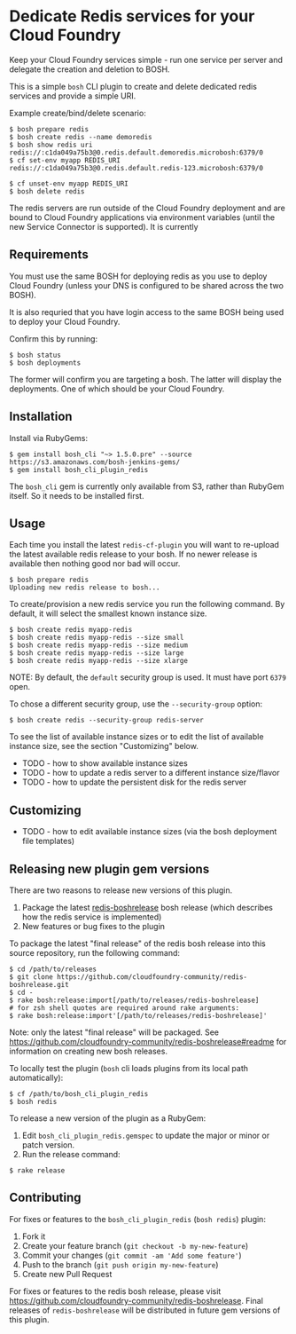 # Dedicate Redis services for your Cloud Foundry

Keep your Cloud Foundry services simple - run one service per server and delegate the creation and deletion to BOSH.

This is a simple `bosh` CLI plugin to create and delete dedicated redis services and provide a simple URI.

Example create/bind/delete scenario:

```
$ bosh prepare redis
$ bosh create redis --name demoredis
$ bosh show redis uri
redis://:c1da049a75b3@0.redis.default.demoredis.microbosh:6379/0
$ cf set-env myapp REDIS_URI redis://:c1da049a75b3@0.redis.default.redis-123.microbosh:6379/0

$ cf unset-env myapp REDIS_URI
$ bosh delete redis
```

The redis servers are run outside of the Cloud Foundry deployment and are bound to Cloud Foundry applications via environment variables (until the new Service Connector is supported). It is currently

## Requirements

You must use the same BOSH for deploying redis as you use to deploy Cloud Foundry (unless your DNS is configured to be shared across the two BOSH).

It is also requried that you have login access to the same BOSH being used to deploy your Cloud Foundry.

Confirm this by running:

```
$ bosh status
$ bosh deployments
```

The former will confirm you are targeting a bosh. The latter will display the deployments. One of which should be your Cloud Foundry.

## Installation

Install via RubyGems:

```
$ gem install bosh_cli "~> 1.5.0.pre" --source https://s3.amazonaws.com/bosh-jenkins-gems/ 
$ gem install bosh_cli_plugin_redis
```

The `bosh_cli` gem is currently only available from S3, rather than RubyGem itself. So it needs to be installed first.

## Usage

Each time you install the latest `redis-cf-plugin` you will want to re-upload the latest available redis release to your bosh. If no newer release is available then nothing good nor bad will occur.

```
$ bosh prepare redis
Uploading new redis release to bosh...
```

To create/provision a new redis service you run the following command. By default, it will select the smallest known instance size.

```
$ bosh create redis myapp-redis
$ bosh create redis myapp-redis --size small
$ bosh create redis myapp-redis --size medium
$ bosh create redis myapp-redis --size large
$ bosh create redis myapp-redis --size xlarge
```

NOTE: By default, the `default` security group is used. It must have port `6379` open.

To chose a different security group, use the `--security-group` option:

```
$ bosh create redis --security-group redis-server
```

To see the list of available instance sizes or to edit the list of available instance size, see the section "Customizing" below.

* TODO - how to show available instance sizes
* TODO - how to update a redis server to a different instance size/flavor
* TODO - how to update the persistent disk for the redis server

## Customizing

* TODO - how to edit available instance sizes (via the bosh deployment file templates)

## Releasing new plugin gem versions

There are two reasons to release new versions of this plugin.

1. Package the latest [redis-boshrelease](https://github.com/cloudfoundry-community/redis-boshrelease) bosh release (which describes how the redis service is implemented)
2. New features or bug fixes to the plugin

To package the latest "final release" of the redis bosh release into this source repository, run the following command:

```
$ cd /path/to/releases
$ git clone https://github.com/cloudfoundry-community/redis-boshrelease.git
$ cd -
$ rake bosh:release:import[/path/to/releases/redis-boshrelease]
# for zsh shell quotes are required around rake arguments:
$ rake bosh:release:import'[/path/to/releases/redis-boshrelease]'
```

Note: only the latest "final release" will be packaged. See https://github.com/cloudfoundry-community/redis-boshrelease#readme for information on creating new bosh releases.

To locally test the plugin (`bosh` cli loads plugins from its local path automatically):

```
$ cf /path/to/bosh_cli_plugin_redis
$ bosh redis
```

To release a new version of the plugin as a RubyGem:

1. Edit `bosh_cli_plugin_redis.gemspec` to update the major or minor or patch version.
2. Run the release command:

```
$ rake release
```

## Contributing

For fixes or features to the `bosh_cli_plugin_redis` (`bosh redis`) plugin:

1. Fork it
2. Create your feature branch (`git checkout -b my-new-feature`)
3. Commit your changes (`git commit -am 'Add some feature'`)
4. Push to the branch (`git push origin my-new-feature`)
5. Create new Pull Request

For fixes or features to the redis bosh release, please visit https://github.com/cloudfoundry-community/redis-boshrelease. Final releases of `redis-boshrelease` will be distributed in future gem versions of this plugin.
